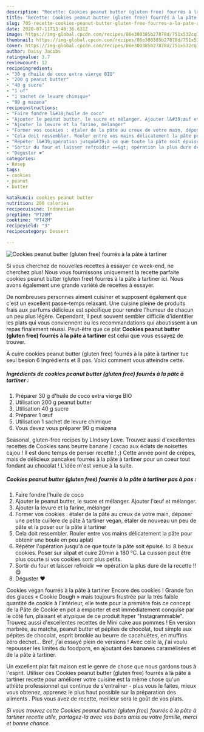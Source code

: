 ```yaml
---
description: "Recette: Cookies peanut butter (gluten free) fourrés à la pâte à tartiner"
title: "Recette: Cookies peanut butter (gluten free) fourrés à la pâte à tartiner"
slug: 705-recette-cookies-peanut-butter-gluten-free-fourres-a-la-pate-a-tartiner
date: 2020-07-11T13:40:36.631Z
image: https://img-global.cpcdn.com/recipes/86e300385b27878d/751x532cq70/cookies-peanut-butter-gluten-free-fourres-a-la-pate-a-tartiner-photo-principale-de-la-recette.jpg
thumbnail: https://img-global.cpcdn.com/recipes/86e300385b27878d/751x532cq70/cookies-peanut-butter-gluten-free-fourres-a-la-pate-a-tartiner-photo-principale-de-la-recette.jpg
cover: https://img-global.cpcdn.com/recipes/86e300385b27878d/751x532cq70/cookies-peanut-butter-gluten-free-fourres-a-la-pate-a-tartiner-photo-principale-de-la-recette.jpg
author: Daisy Jacobs
ratingvalue: 3.7
reviewcount: 12
recipeingredient:
- "30 g dhuile de coco extra vierge BIO"
- "200 g peanut butter"
- "40 g sucre"
- "1 uf"
- "1 sachet de levure chimique"
- "90 g mazena"
recipeinstructions:
- "Faire fondre l&#39;huile de coco"
- "Ajouter le peanut butter, le sucre et mélanger. Ajouter l&#39;œuf et mélanger."
- "Ajouter la levure et la farine, mélanger"
- "Former vos cookies : étaler de la pâte au creux de votre main, déposer une petite cuillère de pâte à tartiner vegan, étaler de nouveau un peu de pâte et la poser sur la pâte à tartiner"
- "Cela doit ressembler. Rouler entre vos mains délicatement la pâte pour obtenir une boule en peu aplati"
- "Répéter l&#39;opération jusqu&#39;à ce que toute la pâte soit épuisé. Ici 8 beaux cookies. Poser sur silpat et cuire 20min à 180 °C. La cuisson peut être plus courte si vos cookies sont plus petits."
- "Sortir du four et laisser refroidir ==&gt; opération la plus dure de la recette !! 😋"
- "Déguster ❤️"
categories:
- Resep
tags:
- cookies
- peanut
- butter

katakunci: cookies peanut butter 
nutrition: 200 calories
recipecuisine: Indonesian
preptime: "PT20M"
cooktime: "PT42M"
recipeyield: "3"
recipecategory: Dessert

---
```



![Cookies peanut butter (gluten free) fourrés à la pâte à tartiner](https://img-global.cpcdn.com/recipes/86e300385b27878d/751x532cq70/cookies-peanut-butter-gluten-free-fourres-a-la-pate-a-tartiner-photo-principale-de-la-recette.jpg)

Si vous cherchez de nouvelles recettes à essayer ce week-end, ne cherchez plus! Nous vous fournissons uniquement la recette parfaite cookies peanut butter (gluten free) fourrés à la pâte à tartiner ici. Nous avons également une grande variété de recettes à essayer.

De nombreuses personnes aiment cuisiner et supposent également que c'est un excellent passe-temps relaxant. Une cuisine pleine de produits frais aux parfums délicieux est spécifique pour rendre l'humeur de chacun un peu plus légère. Cependant, il peut souvent sembler difficile d'identifier les plats qui vous conviennent ou les recommandations qui aboutissent à un repas finalement réussi. Peut-être que ce plat <strong> Cookies peanut butter (gluten free) fourrés à la pâte à tartiner </strong> est celui que vous essayez de trouver.

<!--inarticleads1-->

À cuire cookies peanut butter (gluten free) fourrés à la pâte à tartiner tue seul besion 6 Ingrédients et 8 pas. Voici comment vous atteindre cette.

##### Ingrédients de cookies peanut butter (gluten free) fourrés à la pâte à tartiner :

1. Préparer 30 g d&#39;huile de coco extra vierge BIO
1. Utilisation 200 g peanut butter
1. Utilisation 40 g sucre
1. Préparer 1 œuf
1. Utilisation 1 sachet de levure chimique
1. Vous devez vous préparer 90 g maïzena


Seasonal, gluten-free recipes by LIndsey Love. Trouvez aussi d&#39;excellentes recettes de Cookies sans beurre banane / cacao aux éclats de noisettes cajou ! Il est donc temps de penser recette ! ;) Cette année point de crêpes, mais de délicieux pancakes fourrés à la pâte à tartiner pour un coeur tout fondant au chocolat ! L&#39;idée m&#39;est venue à la suite. 

<!--inarticleads2-->

##### Cookies peanut butter (gluten free) fourrés à la pâte à tartiner pas à pas :

1. Faire fondre l&#39;huile de coco
1. Ajouter le peanut butter, le sucre et mélanger. Ajouter l&#39;œuf et mélanger.
1. Ajouter la levure et la farine, mélanger
1. Former vos cookies : étaler de la pâte au creux de votre main, déposer une petite cuillère de pâte à tartiner vegan, étaler de nouveau un peu de pâte et la poser sur la pâte à tartiner
1. Cela doit ressembler. Rouler entre vos mains délicatement la pâte pour obtenir une boule en peu aplati
1. Répéter l&#39;opération jusqu&#39;à ce que toute la pâte soit épuisé. Ici 8 beaux cookies. Poser sur silpat et cuire 20min à 180 °C. La cuisson peut être plus courte si vos cookies sont plus petits.
1. Sortir du four et laisser refroidir ==&gt; opération la plus dure de la recette !! 😋
1. Déguster ❤️


Cookies vegan fourrés à la pâte à tartiner Encore des cookies ! Grande fan des glaces « Cookie Dough » mais toujours frustrée par la très faible quantité de cookie à l&#39;intérieur, elle teste pour la première fois ce concept de la Pâte de Cookie en pot à emporter et est immédiatement conquise par le côté fun, plaisant et atypique de ce produit hyper &#34;Instagrammable&#34;. Trouvez aussi d&#39;excellentes recettes de Mini cake aux pommes ! En version marbrée, au matcha, peanut butter et pépites de chocolat, tout simple aux pépites de chocolat, esprit brookie au beurre de cacahuètes, en muffins zéro déchet… Bref, j&#39;ai essayé plein de versions ! Avec celle là, j&#39;ai voulu repousser les limites du foodporn, en ajoutant des bananes caramélisées et de la pâte à tartiner. 

<!--inarticleads1-->

<p>
Un excellent plat fait maison est le genre de chose que nous gardons tous à l'esprit. Utiliser ces Cookies peanut butter (gluten free) fourrés à la pâte à tartiner recette pour améliorer votre cuisine est la même chose qu'un athlète professionnel qui continue de s'entraîner - plus vous le faites, mieux vous obtenez, apprenez le plus haut possible sur la préparation des aliments . Plus vous avez de recette, meilleur sera le goût de vos plats.
</p>

<p>
<i>Si vous trouvez cette Cookies peanut butter (gluten free) fourrés à la pâte à tartiner recette utile, partagez-la avec vos bons amis ou votre famille, merci et bonne chance.</i>
</p>
